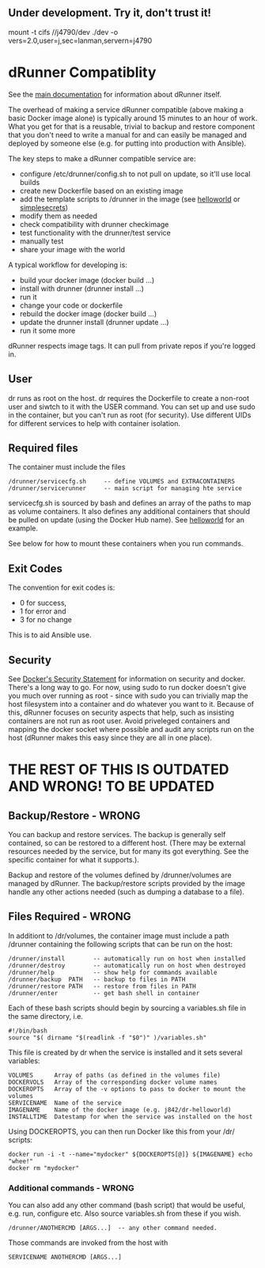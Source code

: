 ## Under development. Try it, don't trust it!


mount -t cifs //j4790/dev ./dev -o vers=2.0,user=j,sec=lanman,servern=j4790

# dRunner Compatiblity

See the [main documentation](https://github.com/j842/dRunner/blob/master/README.md) for information about dRunner itself.

The overhead of making a service dRunner compatible (above making a basic Docker image alone) is typically around 15 minutes to an
hour of work. What you get for that is a reusable, trivial to backup and restore component that you don't need to write a manual for and can easily be
managed and deployed by someone else (e.g. for putting into production with Ansible).

The key steps to make a dRunner compatible service are:
* configure /etc/drunner/config.sh to not pull on update, so it'll use local builds
* create new Dockerfile based on an existing image
* add the template scripts to /drunner in the image (see [helloworld](https://github.com/j842/drunner-helloworld) or [simplesecrets](https://github.com/j842/drunner-simplesecrets))
* modify them as needed
* check compatibility with drunner checkimage
* test functionality with the drunner/test service
* manually test
* share your image with the world

A typical workflow for developing is:
* build your docker image (docker build ...)
* install with drunner (drunner install ...)
* run it
* change your code or dockerfile
* rebuild the docker image (docker build ...)
* update the drunner install (drunner update ...)
* run it some more

dRunner respects image tags. It can pull from private repos if you're logged in.

## User

dr runs as root on the host.
dr requires the Dockerfile to create a non-root user and siwtch to it with the USER command. You
can set up and use sudo in the container, but you can't run as root (for security). Use different UIDs for
different services to help with container isolation.


## Required files

The container must include the files
```
/drunner/servicecfg.sh     -- define VOLUMES and EXTRACONTAINERS
/drunner/servicerunner     -- main script for managing hte service
```
servicecfg.sh is sourced by bash and defines an array of the paths to map as volume containers. It also
defines any additional containers that should be pulled on update (using the Docker Hub name).
See [helloworld](https://github.com/j842/dr-helloworld/blob/master/dr/servicecfg.sh) for an example.

See below for how to mount these containers when you run commands.


## Exit Codes

The convention for exit codes is:
* 0 for success,
* 1 for error and 
* 3 for no change 

This is to aid Ansible use.

## Security
See [Docker's Security Statement](https://docs.docker.com/engine/security/security) for information on security and docker.
There's a long way to go. For now, using sudo to run docker doesn't give you much over running as root - since with sudo you can
trivially map the host filesystem into a container and do whatever you want to it. Because of this, dRunner focuses
on security aspects that help, such as insisting containers are not run as root user. Avoid priveleged containers and
mapping the docker socket where possible and audit any scripts run on the host (dRunner makes this easy since they are all in one place).







# THE REST OF THIS IS OUTDATED AND WRONG! TO BE UPDATED


## Backup/Restore - WRONG
You can backup and restore services. The backup is generally self contained, so can be restored to a different host.
(There may be external resources needed by the service, but for many its got everything. See the specific container for what it supports.).

Backup and restore of the volumes defined by /drunner/volumes are managed by dRunner. The backup/restore scripts provided by the image
handle any other actions needed (such as dumping a database to a file).

## Files Required - WRONG

In additiont to /dr/volumes, the container image must include a path /drunner containing the following scripts that can be run on the host:
```
/drunner/install        -- automatically run on host when installed
/drunner/destroy        -- automatically run on host when destroyed
/drunner/help           -- show help for commands available
/drunner/backup  PATH   -- backup to files in PATH
/drunner/restore PATH   -- restore from files in PATH
/drunner/enter          -- get bash shell in container
```

Each of these bash scripts should begin by sourcing a variables.sh file in the same directory, i.e.
```
#!/bin/bash
source "$( dirname "$(readlink -f "$0")" )/variables.sh"
```

This file is created by dr when the service is installed and it sets several variables:
```
VOLUMES      Array of paths (as defined in the volumes file)
DOCKERVOLS   Array of the corresponding docker volume names
DOCKEROPTS   Array of the -v options to pass to docker to mount the volumes
SERVICENAME  Name of the service
IMAGENAME    Name of the docker image (e.g. j842/dr-helloworld)
INSTALLTIME  Datestamp for when the service was installed on the host
```

Using DOCKEROPTS, you can then run Docker like this from your /dr/ scripts:
```
docker run -i -t --name="mydocker" ${DOCKEROPTS[@]} ${IMAGENAME} echo "whee!"
docker rm "mydocker"
```

### Additional commands - WRONG

You can also add any other command (bash script) that would be useful, e.g. run, configure etc.
Also source variables.sh from these if you wish.
```
/drunner/ANOTHERCMD [ARGS...]  -- any other command needed.
```

Those commands are invoked from the host with
```
SERVICENAME ANOTHERCMD [ARGS...]
```
